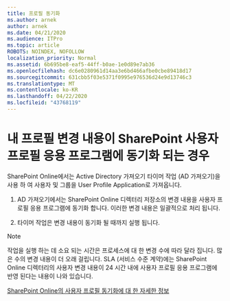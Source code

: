 ```yaml
---
title: 프로필 동기화
ms.author: arnek
author: arnek
ms.date: 04/21/2020
ms.audience: ITPro
ms.topic: article
ROBOTS: NOINDEX, NOFOLLOW
localization_priority: Normal
ms.assetid: 6b695be8-eaf5-44ff-b0ae-1e0d89e7ab36
ms.openlocfilehash: dc6e0280961d14aa3e6bd466afbe0cbe89418d17
ms.sourcegitcommit: 631cbb5f03e5371f0995e976536d24e9d13746c3
ms.translationtype: MT
ms.contentlocale: ko-KR
ms.lasthandoff: 04/22/2020
ms.locfileid: "43768119"
---
```

# <a name="when-do-my-profile-changes-sync-to-the-sharepoint-user-profile-application"></a>내 프로필 변경 내용이 SharePoint 사용자 프로필 응용 프로그램에 동기화 되는 경우

SharePoint Online에서는 Active Directory 가져오기 타이머 작업 (AD 가져오기)을 사용 하 여 사용자 및 그룹을 User Profile Application로 가져옵니다. 
  
1. AD 가져오기에서는 SharePoint Online 디렉터리 저장소의 변경 내용을 사용자 프로필 응용 프로그램에 동기화 합니다. 이러한 변경 내용은 일괄적으로 처리 됩니다.
    
2. 타이머 작업은 변경 내용이 동기화 될 때까지 실행 됩니다.
    
> [!NOTE]
> 작업을 실행 하는 데 소요 되는 시간은 프로세스에 대 한 변경 수에 따라 달라 집니다. 많은 수의 변경 내용이 더 오래 걸립니다. SLA (서비스 수준 계약)에는 SharePoint Online 디렉터리의 사용자 변경 내용이 24 시간 내에 사용자 프로필 응용 프로그램에 반영 된다는 내용이 나와 있습니다. 
  
[SharePoint Online의 사용자 프로필 동기화에 대 한 자세한 정보](https://go.microsoft.com/fwlink/?linkid=875671)
  

